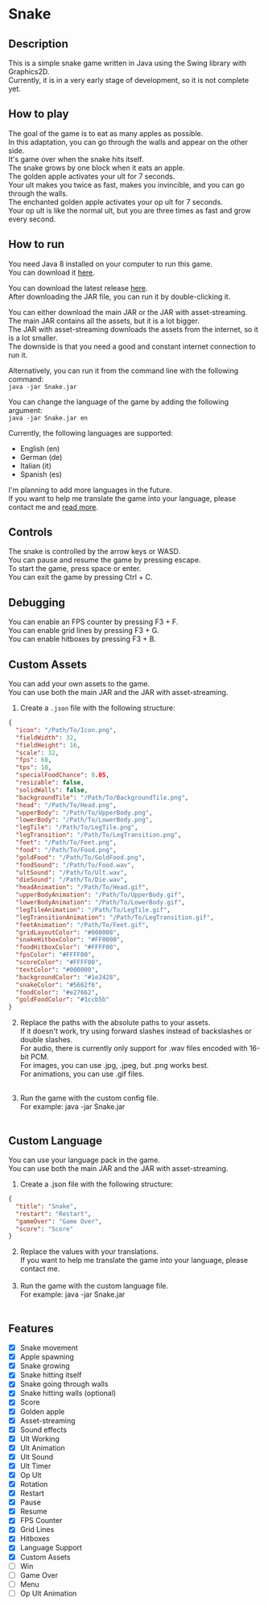 # Snake

## Description

This is a simple snake game written in Java using the Swing library with Graphics2D. <br>
Currently, it is in a very early stage of development, so it is not complete yet. <br>

## How to play

The goal of the game is to eat as many apples as possible. <br>
In this adaptation, you can go through the walls and appear on the other side. <br>
It's game over when the snake hits itself. <br>
The snake grows by one block when it eats an apple. <br>
The golden apple activates your ult for 7 seconds. <br>
Your ult makes you twice as fast, makes you invincible, and you can go through the walls. <br>
The enchanted golden apple activates your op ult for 7 seconds. <br>
Your op ult is like the normal ult, but you are three times as fast and grow every second. <br>

## How to run

You need Java 8 installed on your computer to run this game. <br>
You can download it [here](https://www.java.com/de/download/manual.jsp). <br>

You can download the latest release [here](https://github.com/MCmoderSD/Snake/releases/latest). <br>
After downloading the JAR file, you can run it by double-clicking it. <br>

You can either download the main JAR or the JAR with asset-streaming. <br>
The main JAR contains all the assets, but it is a lot bigger. <br>
The JAR with asset-streaming downloads the assets from the internet, so it is a lot smaller. <br>
The downside is that you need a good and constant internet connection to run it. <br>

Alternatively, you can run it from the command line with the following command: <br>
`java -jar Snake.jar` <br>

You can change the language of the game by adding the following argument: <br>
`java -jar Snake.jar en` <br>

Currently, the following languages are supported: <br>

- English (en)
- German (de)
- Italian (it)
- Spanish (es)

I'm planning to add more languages in the future. <br>
If you want to help me translate the game into your language, please contact me and [read more](#custom-language). <br>

## Controls

The snake is controlled by the arrow keys or WASD. <br>
You can pause and resume the game by pressing escape. <br>
To start the game, press space or enter. <br>
You can exit the game by pressing Ctrl + C. <br>

## Debugging

You can enable an FPS counter by pressing F3 + F. <br>
You can enable grid lines by pressing F3 + G. <br>
You can enable hitboxes by pressing F3 + B. <br>

## Custom Assets

You can add your own assets to the game. <br>
You can use both the main JAR and the JAR with asset-streaming. <br>

1. Create a `.json` file with the following structure: <br>

```json
{
  "icon": "/Path/To/Icon.png",
  "fieldWidth": 32,
  "fieldHeight": 16,
  "scale": 32,
  "fps": 60,
  "tps": 10,
  "specialFoodChance": 0.05,
  "resizable": false,
  "solidWalls": false,
  "backgroundTile": "/Path/To/BackgroundTile.png",
  "head": "/Path/To/Head.png",
  "upperBody": "/Path/To/UpperBody.png",
  "lowerBody": "/Path/To/LowerBody.png",
  "legTile": "/Path/To/LegTile.png",
  "legTransition": "/Path/To/LegTransition.png",
  "feet": "/Path/To/Feet.png",
  "food": "/Path/To/Food.png",
  "goldFood": "/Path/To/GoldFood.png",
  "foodSound": "/Path/To/Food.wav",
  "ultSound": "/Path/To/Ult.wav",
  "dieSound": "/Path/To/Die.wav",
  "headAnimation": "/Path/To/Head.gif",
  "upperBodyAnimation": "/Path/To/UpperBody.gif",
  "lowerBodyAnimation": "/Path/To/LowerBody.gif",
  "legTileAnimation": "/Path/To/LegTile.gif",
  "legTransitionAnimation": "/Path/To/LegTransition.gif",
  "feetAnimation": "/Path/To/Feet.gif",
  "gridLayoutColor": "#000000",
  "snakeHitboxColor": "#FF0000",
  "foodHitboxColor": "#FFFF00",
  "fpsColor": "#FFFF00",
  "scoreColor": "#FFFF00",
  "textColor": "#000000",
  "backgroundColor": "#1e2428",
  "snakeColor": "#5662f6",
  "foodColor": "#e27662",
  "goldFoodColor": "#1ccb5b"
}
```

2. Replace the paths with the absolute paths to your assets. <br>
   If it doesn't work, try using forward slashes instead of backslashes or double slashes. <br>
   For audio, there is currently only support for .wav files encoded with 16-bit PCM. <br>
   For images, you can use .jpg, .jpeg, but .png works best. <br>
   For animations, you can use .gif files. <br> <br>

3. Run the game with the custom config file. <br>
   For example: java -jar Snake.jar <language> <PathToTheConfigFile> <br> <br>

## Custom Language

You can use your language pack in the game. <br>
You can use both the main JAR and the JAR with asset-streaming. <br>

1. Create a .json file with the following structure: <br>

```json
{
  "title": "Snake",
  "restart": "Restart",
  "gameOver": "Game Over",
  "score": "Score"
}
```

2. Replace the values with your translations. <br>
   If you want to help me translate the game into your language, please contact me. <br> <br>
3. Run the game with the custom language file. <br>
   For example: java -jar Snake.jar <PathToTheLanguageFile> <br> <br>

## Features

- [x] Snake movement
- [x] Apple spawning
- [x] Snake growing
- [x] Snake hitting itself
- [x] Snake going through walls
- [x] Snake hitting walls (optional)
- [x] Score
- [x] Golden apple
- [x] Asset-streaming
- [x] Sound effects
- [x] Ult Working
- [x] Ult Animation
- [x] Ult Sound
- [x] Ult Timer
- [x] Op Ult
- [x] Rotation
- [x] Restart
- [x] Pause
- [x] Resume
- [x] FPS Counter
- [x] Grid Lines
- [x] Hitboxes
- [x] Language Support
- [x] Custom Assets
- [ ] Win
- [ ] Game Over
- [ ] Menu
- [ ] Op Ult Animation